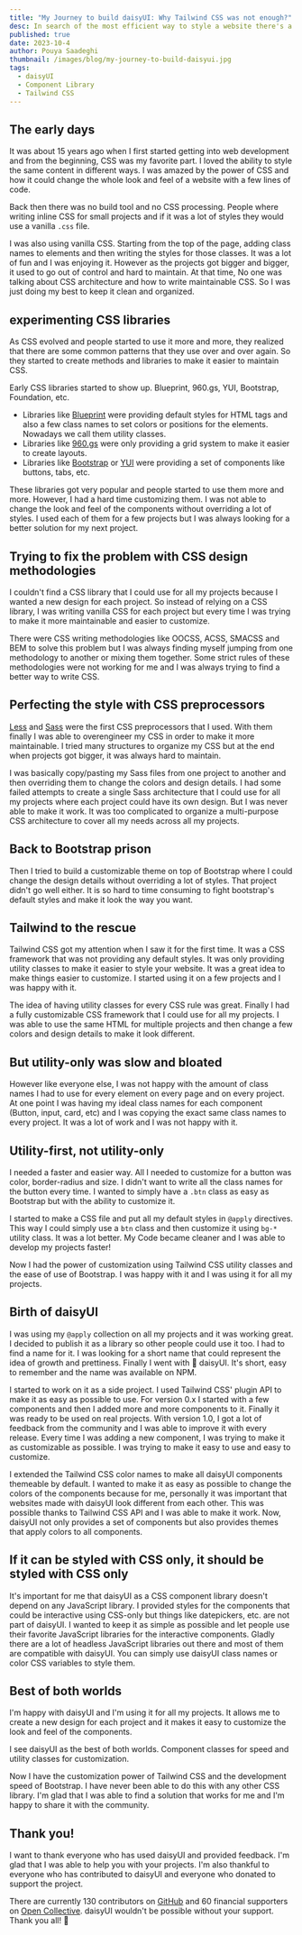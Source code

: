 ```yaml
---
title: "My Journey to build daisyUI: Why Tailwind CSS was not enough?"
desc: In search of the most efficient way to style a website there's a lot to explore. In this post I'll share my journey to build daisyUI, a component library on top of Tailwind CSS.
published: true
date: 2023-10-4
author: Pouya Saadeghi
thumbnail: /images/blog/my-journey-to-build-daisyui.jpg
tags:
  - daisyUI
  - Component Library
  - Tailwind CSS
---
```


## The early days

It was about 15 years ago when I first started getting into web development and from the beginning, CSS was my favorite part. I loved the ability to style the same content in different ways. I was amazed by the power of CSS and how it could change the whole look and feel of a website with a few lines of code.

Back then there was no build tool and no CSS processing. People where writing inline CSS for small projects and if it was a lot of styles they would use a vanilla `.css` file.

I was also using vanilla CSS. Starting from the top of the page, adding class names to elements and then writing the styles for those classes. It was a lot of fun and I was enjoying it. However as the projects got bigger and bigger, it used to go out of control and hard to maintain. At that time, No one was talking about CSS architecture and how to write maintainable CSS. So I was just doing my best to keep it clean and organized.

## experimenting CSS libraries

As CSS evolved and people started to use it more and more, they realized that there are some common patterns that they use over and over again. So they started to create methods and libraries to make it easier to maintain CSS.

Early CSS libraries started to show up.
Blueprint, 960.gs, YUI, Bootstrap, Foundation, etc.

- Libraries like [Blueprint](http://www.blueprintcss.org/) were providing default styles for HTML tags and also a few class names to set colors or positions for the elements. Nowadays we call them utility classes.
- Libraries like [960.gs](https://960.gs/) were only providing a grid system to make it easier to create layouts.
- Libraries like [Bootstrap](https://getbootstrap.com/) or [YUI](https://yuilibrary.com/) were providing a set of components like buttons, tabs, etc.

These libraries got very popular and people started to use them more and more. However, I had a hard time customizing them. I was not able to change the look and feel of the components without overriding a lot of styles. I used each of them for a few projects but I was always looking for a better solution for my next project.

## Trying to fix the problem with CSS design methodologies

I couldn't find a CSS library that I could use for all my projects because I wanted a new design for each project. So instead of relying on a CSS library, I was writing vanilla CSS for each project but every time I was trying to make it more maintainable and easier to customize.

There were CSS writing methodologies like OOCSS, ACSS, SMACSS and BEM to solve this problem but I was always finding myself jumping from one methodology to another or mixing them together. Some strict rules of these methodologies were not working for me and I was always trying to find a better way to write CSS.

## Perfecting the style with CSS preprocessors

[Less](http://lesscss.org/) and [Sass](https://sass-lang.com/) were the first CSS preprocessors that I used. With them finally I was able to overengineer my CSS in order to make it more maintainable. I tried many structures to organize my CSS but at the end when projects got bigger, it was always hard to maintain.

I was basically copy/pasting my Sass files from one project to another and then overriding them to change the colors and design details. I had some failed attempts to create a single Sass architecture that I could use for all my projects where each project could have its own design. But I was never able to make it work. It was too complicated to organize a multi-purpose CSS architecture to cover all my needs across all my projects.

## Back to Bootstrap prison

Then I tried to build a customizable theme on top of Bootstrap where I could change the design details without overriding a lot of styles. That project didn't go well either. It is so hard to time consuming to fight bootstrap's default styles and make it look the way you want.

## Tailwind to the rescue

Tailwind CSS got my attention when I saw it for the first time. It was a CSS framework that was not providing any default styles. It was only providing utility classes to make it easier to style your website. It was a great idea to make things easier to customize. I started using it on a few projects and I was happy with it.

The idea of having utility classes for every CSS rule was great. Finally I had a fully customizable CSS framework that I could use for all my projects. I was able to use the same HTML for multiple projects and then change a few colors and design details to make it look different.

## But utility-only was slow and bloated

However like everyone else, I was not happy with the amount of class names I had to use for every element on every page and on every project. At one point I was having my ideal class names for each component (Button, input, card, etc) and I was copying the exact same class names to every project. It was a lot of work and I was not happy with it.

## Utility-first, not utility-only

I needed a faster and easier way. All I needed to customize for a button was color, border-radius and size. I didn't want to write all the class names for the button every time. I wanted to simply have a `.btn` class as easy as Bootstrap but with the ability to customize it.

I started to make a CSS file and put all my default styles in `@apply` directives. This way I could simply use a `btn` class and then customize it using `bg-*` utility class. It was a lot better. My Code became cleaner and I was able to develop my projects faster!

Now I had the power of customization using Tailwind CSS utility classes and the ease of use of Bootstrap. I was happy with it and I was using it for all my projects.

## Birth of daisyUI

I was using my `@apply` collection on all my projects and it was working great. I decided to publish it as a library so other people could use it too. I had to find a name for it. I was looking for a short name that could represent the idea of growth and prettiness. Finally I went with 🌼 daisyUI. It's short, easy to remember and the name was available on NPM.

I started to work on it as a side project. I used Tailwind CSS' plugin API to make it as easy as possible to use. For version 0.x I started with a few components and then I added more and more components to it. Finally it was ready to be used on real projects. With version 1.0, I got a lot of feedback from the community and I was able to improve it with every release. Every time I was adding a new component, I was trying to make it as customizable as possible. I was trying to make it easy to use and easy to customize.

I extended the Tailwind CSS color names to make all daisyUI components themeable by default. I wanted to make it as easy as possible to change the colors of the components because for me, personally it was important that websites made with daisyUI look different from each other. This was possible thanks to Tailwind CSS API and I was able to make it work. Now, daisyUI not only provides a set of components but also provides themes that apply colors to all components.

## If it can be styled with CSS only, it should be styled with CSS only

It's important for me that daisyUI as a CSS component library doesn't depend on any JavaScript library. I provided styles for the components that could be interactive using CSS-only but things like datepickers, etc. are not part of daisyUI. I wanted to keep it as simple as possible and let people use their favorite JavaScript libraries for the interactive components. Gladly there are a lot of headless JavaScript libraries out there and most of them are compatible with daisyUI. You can simply use daisyUI class names or color CSS variables to style them.

## Best of both worlds

I'm happy with daisyUI and I'm using it for all my projects. It allows me to create a new design for each project and it makes it easy to customize the look and feel of the components.

I see daisyUI as the best of both worlds. Component classes for speed and utility classes for customization.

Now I have the customization power of Tailwind CSS and the development speed of Bootstrap. I have never been able to do this with any other CSS library. I'm glad that I was able to find a solution that works for me and I'm happy to share it with the community.

## Thank you!

I want to thank everyone who has used daisyUI and provided feedback. I'm glad that I was able to help you with your projects. I'm also thankful to everyone who has contributed to daisyUI and everyone who donated to support the project.

There are currently 130 contributors on [GitHub](https://github.com/saadeghi/daisyui) and 60 financial supporters on [Open Collective](https://opencollective.com/daisyui). daisyUI wouldn't be possible without your support. Thank you all! 💚
